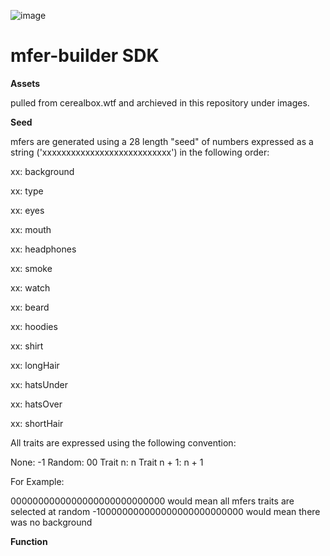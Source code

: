 ![image]()

# mfer-builder SDK

**Assets**

pulled from cerealbox.wtf and archieved in this repository under images.

**Seed**

mfers are generated using a 28 length "seed" of numbers expressed as a string ('xxxxxxxxxxxxxxxxxxxxxxxxxxx') in the following order:

xx: background

xx: type

xx: eyes

xx: mouth

xx: headphones

xx: smoke

xx: watch

xx: beard

xx: hoodies

xx: shirt

xx: longHair

xx: hatsUnder

xx: hatsOver

xx: shortHair


All traits are expressed using the following convention:

None: -1
Random: 00
Trait n: n
Trait n + 1: n + 1

For Example:

0000000000000000000000000000 would mean all mfers traits are selected at random
-100000000000000000000000000 would mean there was no background

**Function**

